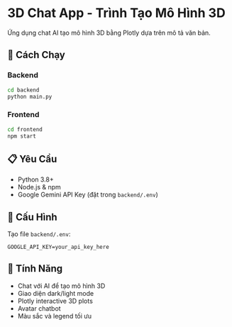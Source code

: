 # 3D Chat App - Trình Tạo Mô Hình 3D

Ứng dụng chat AI tạo mô hình 3D bằng Plotly dựa trên mô tả văn bản.

## 🚀 Cách Chạy

### Backend

```bash
cd backend
python main.py
```

### Frontend

```bash
cd frontend
npm start
```

## 📋 Yêu Cầu

- Python 3.8+
- Node.js & npm
- Google Gemini API Key (đặt trong `backend/.env`)

## 🔑 Cấu Hình

Tạo file `backend/.env`:

```
GOOGLE_API_KEY=your_api_key_here
```

## 🎨 Tính Năng

- Chat với AI để tạo mô hình 3D
- Giao diện dark/light mode
- Plotly interactive 3D plots
- Avatar chatbot
- Màu sắc và legend tối ưu
